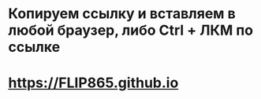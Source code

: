 # Копируем ссылку и вставляем в любой браузер, либо Ctrl + ЛКМ по ссылке
# https://FLIP865.github.io
